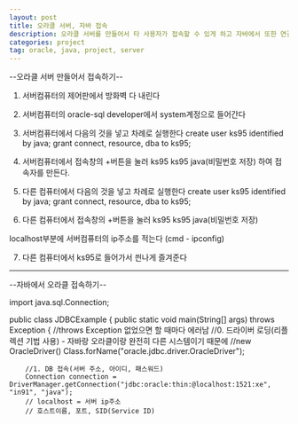 ```yaml
---
layout: post
title: 오라클 서버, 자바 접속
description: 오라클 서버를 만들어서 타 사용자가 접속할 수 있게 하고 자바에서 또한 연결할 수 있도록 만들기
categories: project
tag: oracle, java, project, server
---
```



--오라클 서버 만들어서 접속하기--

1. 서버컴퓨터의 제어판에서 방화벽 다 내린다

2. 서버컴퓨터의 oracle-sql developer에서 system계정으로 들어간다

3. 서버컴퓨터에서 다음의 것을 넣고 차례로 실행한다
create user ks95 identified by java;
grant connect, resource, dba to ks95;

4. 서버컴퓨터에서 접속창의 +버튼을 눌러
ks95
ks95
java(비밀번호 저장)
하여 접속자를 만든다.

5. 다른 컴퓨터에서 다음의 것을 넣고 차례로 실행한다
create user ks95 identified by java;
grant connect, resource, dba to ks95;

6. 다른 컴퓨터에서 접속창의 +버튼을 눌러
ks95
ks95
java(비밀번호 저장)

localhost부분에 서버컴퓨터의 ip주소를 적는다
(cmd - ipconfig)

7. 다른 컴퓨터에서 ks95로 들어가서 씐나게 즐겨준다
----------------------------------------------------------------------------------------

--자바에서 오라클 접속하기--

import java.sql.Connection;

public class JDBCExample {
	public static void main(String[] args) throws Exception { //throws Exception 없었으면 할 때마다 에러남
		//0. 드라이버 로딩(리플렉션 기법 사용) - 자바랑 오라클이랑 완전히 다른 시스템이기 때문에
		//new OracleDriver()
		Class.forName("oracle.jdbc.driver.OracleDriver");
		
		//1. DB 접속(서버 주소, 아이디, 패스워드)
		Connection connection = DriverManager.getConnection("jdbc:oracle:thin:@localhost:1521:xe", "in91", "java"); 
		// localhost = 서버 ip주소
		// 호스트이름, 포트, SID(Service ID)





